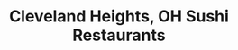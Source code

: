 ---
layout: city
title: Cleveland Heights, OH Sushi Restaurants
permalink: /ohio/cleveland-heights/
stateAbbr: OH
stateName: Ohio
cityName: Cleveland Heights

---